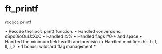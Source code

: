 # ft_printf
recode printf


• Recode the libc’s printf function.
• Handled conversions: sSpdDioOuUxXcC
• Handled %%
• Handled flags #0-+ and space
• Handled the minimum field-width and precision
• Handled modifiers hh, h, l, ll, j, z.
• 1 bonus: wildcard flag management *
